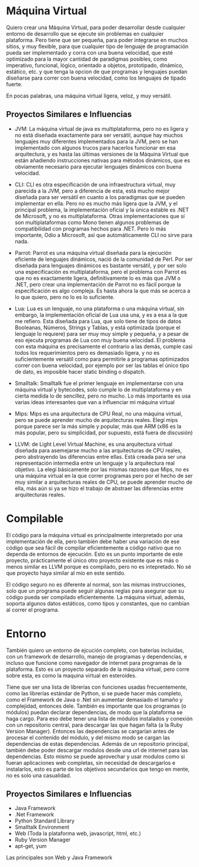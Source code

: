 # Máquina Virtual

Quiero crear una Máquina Virtual, para poder desarrollar desde cualquier
entorno de desarrollo que se ejecute sin problemas en cualquier plataforma.
Pero tiene que ser pequeña, para poder integrarse en muchos sitios, y muy
flexible, para que cualquier tipo de lenguaje de programación pueda ser
implementado y corra con una buena velocidad, que esté optimizado para la
mayor cantidad de paradigmas posibles, como imperativo, funcional, lógico,
orientado a objetos, prototipado, dinámico, estático, etc. y que tenga la
opcion de que programas y lenguajes puedan diseñarse para correr con buena
velocidad, como los lenguajes de tipado fuerte.

En pocas palabras, una máquina virtual ligera, veloz, y muy versátil.

## Proyectos Similares e Influencias

* JVM: La máquina virtual de java es multiplataforma, pero no es ligera y no
está diseñada exactamente para ser versátil, aunque hay muchos lenguajes muy
diferentes implementados para la JVM, pero se han implementado con algunos trucos
para hacerlos funcionar en esa arquitectura, y es hasta las últimas versiones
de la Máquina Virtual que están añadiendo instrucciones nativas para métodos
dinámicos, que es obviamente necesario para ejecutar lenguajes dinámicos con
buena velocidad.

* CLI: CLI es otra especificación de una infraestructura virtual, muy parecida
a la JVM, pero a diferencia de esta, está mucho mejor diseñada para ser
versátil en cuanto a los paradigmas que se pueden implementar en ella. Pero
no es mucho más ligera que la JVM, y el principal problema, la implementación
oficial y la única estable es .NET de Microsoft, y no es multiplataforma.
Otras implementaciones que sí son multiplataformas como Mono tienen algunos
problemas de compatibilidad con programas hechos para .NET. Pero lo más
importante, Odio a Microsoft, así que automáticamente CLI no sirve para nada.

* Parrot: Parrot es una máquina virtual diseñada para la ejecución eficiente
de lenguajes dinámicos, nació de la comunidad de Perl. Por ser diseñada para
lenguajes dinámicos es bastante versátil, y por ser solo una especificación
es multiplataforma, pero el problema con Parrot es que no es exactamente
ligera, definitivamente lo es más que JVM o .NET, pero crear una implementación
de Parrot no es fácil porque la especificación es algo compleja. Es hasta ahora
la que más se acerca a lo que quiero, pero no lo es lo suficiente.

* Lua: Lua es un lenguaje, no una plataforma o una máquina virtual, sin embargo,
la implementación oficial de Lua usa una, y es a esa a la que me refiero.
Esta diseñada para Lua, que solo tiene de tipos de datos Booleanas, Números,
Strings y Tablas, y está optimizada (porque el lenguaje lo requiere) para ser
muy muy simple y pequeña, y a pesar de eso ejecuta programas de Lua con muy
buena velocidad. El problema con esta máquina es precisamente el contrario a
las demás, cumple casi todos los requerimientos pero es demasiado ligera, y
no es suficientemente versátil como para permitirle a programas optimizados
correr con buena velocidad, por ejemplo por ser las tablas el único tipo de
dato, es imposible hacer static binding o dispatch.

* Smalltalk: Smalltalk fue el primer lenguaje en implementarse con una máquina
virtual y bytecodes, solo cumple lo de multiplataforma y en cierta medida lo
de sencillez, pero no mucho. Lo más importante es usa varias ideas interesantes
que van a influenciar mi máquina virtual

* Mips: Mips es una arquitectura de CPU Real, no una máquina virtual, pero se
puede aprender mucho de arquitecturas reales. Elegí mips porque parece ser la
más simple y popular, más que ARM (x86 es la más popular, pero su simplicidad,
por supuesto, está fuera de discusión)

* LLVM: de Light Level Virtual Machine, es una arquitectura virtual diseñada
para asemejarse mucho a las arquitecturas de CPU reales, pero abstrayendo
las diferencias entre ellas. Está creada para ser una representación intermedia
entre un lenguaje y la arquitectura real objetivo. La elegí básicamente por las
mismas razones que Mips, no es una máquina virtual en la que correr programas
pero por el hecho de ser muy similar a arquitecturas reales de CPU, se puede
aprender mucho de ella, más aún si ya se hizo el trabajo de abstraer las
diferencias entre arquitecturas reales.

# Compilable

El código para la máquina virtual es principalmente interpretado por una implementación de ella, pero también debe haber una variación de ese código que sea fácil de compilar eficientemente a código nativo que no dependa de entornos de ejecución. Esto es un punto importante de este proyecto, prácticamente el único otro proyecto existente que es más o menos similar es LLVM porque es compilado, pero no es intepretado. No sé que proyecto haya similar al mío en este sentido.

El código seguro no es diferente al normal, son las mismas instrucciones, solo que un programa puede seguir algunas reglas para asegurar que su código pueda ser compilado eficientemente. La máquina virtual, además, soporta algunos datos estáticos, como tipos y constantes, que no cambian al correr el programa.


# Entorno

También quiero un entorno de ejcución completo, con baterías incluidas, con
un framework de desarrollo, manejo de programas y dependencias, e incluso que
funcione como navegador de internet para programas de la plataforma.
Esto es un proyecto separado de la máquina virtual, pero corre sobre esta, es
como la maquina virtual en esteroides.

Tiene que ser una lista de librerías con funciones usadas frecuentemente, como
las librerías estándar de Python, si se puede hacer más completo, como el
Framework de Java o .Net sin aumentar demasiado el tamaño y complejidad,
entonces dele. También es importante que los programas (o módulos) puedan
declarar dependencias, de modo  que la plataforma se haga cargo. Para eso debe
tener una lista de módulos instalados y conexión con un repositorio central,
para descargar las que hagan falta (a la Ruby Version Manager). Entonces las
dependencias se cargarían antes de procesar el contenido del módulo, y del
mismo modo se cargan las dependencias de estas dependencias. Además de un
repositorio principal, también debe poder descargar modulos desde una url de
internet para las dependencias. Esto mismo se puede aprovechar y usar modulos
como si fueran aplicaciones web completas, sin necesidad de descargarlos e
instalarlos, esto es parte de los objetivos secundarios que tengo en mente, no
es solo una casualidad.

## Proyectos Similares e Influencias

* Java Framework
* .Net Framework
* Python Standard Library
* Smalltalk Environment
* Web (Toda la plataforma web, javascript, html, etc.)
* Ruby Version Manager
* apt-get, yum

Las principales son Web y Java Framework